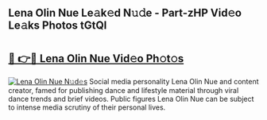 ## Lena Olin Nue Le𝚊k𝚎d N𝚞𝚍e - Part-zHP Vid𝚎o Le𝚊ks Photos tGtQl

# <h2><a href="http://fb4pbiz.evod.top/?m=Lena+Olin+Nue">🔗 👉🔴 Lena Olin Nue Vid𝚎o Ph𝚘t𝚘s</a></h2>

[![Lena Olin Nue N𝚞d𝚎s](https://i.imgur.com/8V9OHl7.gif)](http://fb4pbiz.evod.top/?m=Lena+Olin+Nue)
Social media personality Lena Olin Nue and content creator, famed for publishing dance and lifestyle material through viral dance trends and brief videos. Public figures Lena Olin Nue can be subject to intense media scrutiny of their personal lives. 
